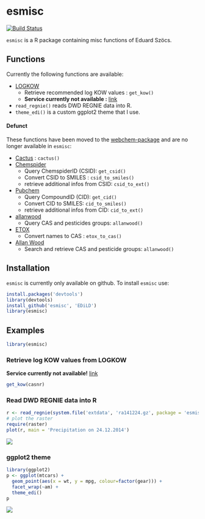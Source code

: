 esmisc
============
[![Build Status](https://travis-ci.org/EDiLD/esmisc.png)](https://travis-ci.org/EDiLD/esmisc)

`esmisc` is a R package containing misc functions of Eduard Szöcs.

## Functions
Currently the following functions are available:

  + [LOGKOW](http://logkow.cisti.nrc.ca/logkow/index.jsp)
    + Retrieve recommended log KOW values : `get_kow()`
    + **Service currently not available :** [link](http://codata.ca/eng/resources/logkow.html)
  + `read_regnie()` reads DWD REGNIE data into R.
  + `theme_edi()` is a custom ggplot2 theme that I use.
    
#### Defunct
These functions have been moved to the [webchem-package](https://github.com/ropensci/webchem) and are no longer available in `esmisc`:

  + [Cactus](http://cactus.nci.nih.gov/chemical/structure_documentation) : `cactus()`
  + [Chemspider](http://www.chemspider.com/)
    + Query ChemspiderID (CSID): `get_csid()`
    + Convert CSID to SMILES : `csid_to_smiles()`
    + retrieve additional infos from CSID: `csid_to_ext()`
  + [Pubchem](https://pubchem.ncbi.nlm.nih.gov/)
    + Query CompoundID (CID): `get_cid()`
    + Convert CID to SMILES: `cid_to_smiles()`
    + retrieve additional infos from CID: `cid_to_ext()`
  + [allanwood](http://www.alanwood.net/pesticides/)
    + Query CAS and pesticides groups: `allanwood()`
  + [ETOX](http://webetox.uba.de/webETOX/index.do)
    + Convert names to CAS : `etox_to_cas()`
  + [Allan Wood](http://www.alanwood.net/pesticides/index.html)
    + Search and retrieve CAS and pesticide groups: `allanwood()`
    


## Installation
`esmisc` is currently only available on github. To install `esmisc` use:

```r
install.packages('devtools')
library(devtools)
install_github('esmisc', 'EDiLD')
library(esmisc)
```


## Examples

```r
library(esmisc)
```

### Retrieve log KOW values from LOGKOW
**Service currently not available!** [link](http://codata.ca/eng/resources/logkow.html)

```r
get_kow(casnr)
```

### Read DWD REGNIE data into R


```r
r <- read_regnie(system.file('extdata', 'ra141224.gz', package = 'esmisc'))
# plot the raster
require(raster)
plot(r, main = 'Precipitation on 24.12.2014')
```

![](README_files/figure-html/read_regnie-1.png)<!-- -->

### ggplot2 theme


```r
library(ggplot2)
p <- ggplot(mtcars) + 
  geom_point(aes(x = wt, y = mpg, colour=factor(gear))) + 
  facet_wrap(~am) + 
  theme_edi()
p
```

![](README_files/figure-html/ggplot_themes-1.png)<!-- -->
